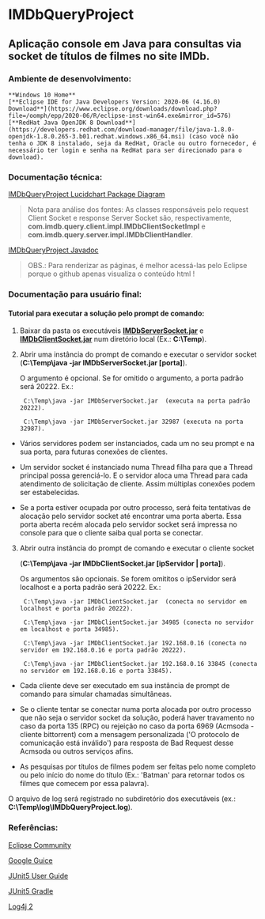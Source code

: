 # IMDbQueryProject
## Aplicação console em Java para consultas via socket de títulos de filmes no site IMDb.
### Ambiente de desenvolvimento:
```
**Windows 10 Home**
[**Eclipse IDE for Java Developers Version: 2020-06 (4.16.0) Download**](https://www.eclipse.org/downloads/download.php?file=/oomph/epp/2020-06/R/eclipse-inst-win64.exe&mirror_id=576)
[**RedHat Java OpenJDK 8 Download**](https://developers.redhat.com/download-manager/file/java-1.8.0-openjdk-1.8.0.265-3.b01.redhat.windows.x86_64.msi) (caso você não tenha o JDK 8 instalado, seja da RedHat, Oracle ou outro fornecedor, é necessário ter login e senha na RedHat para ser direcionado para o download).
```

### Documentação técnica:

[IMDbQueryProject Lucidchart Package Diagram](https://app.lucidchart.com/documents/view/0d56f59b-9c80-4575-a536-f7564f94275a/0_0)

> Nota para análise dos fontes: 
> As classes responsáveis pelo request Client Socket e response Server Socket são, respectivamente, **com.imdb.query.client.impl.IMDbClientSocketImpl** e **com.imdb.query.server.impl.IMDbClientHandler**.

[IMDbQueryProject Javadoc](https://github.com/fbentes/EmitesJavaJobApplicationChallenge/tree/master/IMDbQueryProject/javadoc/com/imdb/query)

> OBS.: Para renderizar as páginas, é melhor acessá-las pelo Eclipse porque o github apenas visualiza o conteúdo html !


### Documentação para usuário final:

#### Tutorial para executar a solução pelo prompt de comando:


1) Baixar da pasta os executáveis [**IMDbServerSocket.jar**](https://github.com/fbentes/EmitesJavaJobApplicationChallenge/raw/master/executables/IMDbServerSocket.jar) e [**IMDbClientSocket.jar**](https://github.com/fbentes/EmitesJavaJobApplicationChallenge/raw/master/executables/IMDbClientSocket.jar) num diretório local (Ex.: **C:\Temp**).

2) Abrir uma instância do prompt de comando e executar o servidor socket (**C:\Temp\java -jar IMDbServerSocket.jar [porta]**). 

   O argumento é opcional. Se for omitido o argumento, a porta padrão será 20222. 
   Ex.: 
        
        C:\Temp\java -jar IMDbServerSocket.jar  (executa na porta padrão 20222).
        
        C:\Temp\java -jar IMDbServerSocket.jar 32987 (executa na porta 32987).
        
*    Vários servidores podem ser instanciados, cada um no seu prompt e na sua porta, para futuras conexões de clientes. 

*    Um servidor socket é instanciado numa Thread filha para que a Thread principal possa gerenciá-lo. E o servidor aloca uma Thread para cada atendimento de solicitação de cliente. Assim múltiplas conexões podem ser estabelecidas.

*    Se a porta estiver ocupada por outro processo, será feita tentativas de alocação pelo servidor socket até encontrar uma porta aberta. Essa porta aberta recém alocada pelo servidor socket será impressa no console para que o cliente saiba qual porta se conectar.

3) Abrir outra instância do prompt de comando e executar o cliente socket 

   (**C:\Temp\java -jar IMDbClientSocket.jar [ipServidor | porta]**). 

   Os argumentos são opcionais. Se forem omititos o ipServidor será localhost e a porta padrão será 20222.
   Ex.: 
        
        C:\Temp\java -jar IMDbClientSocket.jar  (conecta no servidor em localhost e porta padrão 20222).
   
        C:\Temp\java -jar IMDbClientSocket.jar 34985 (conecta no servidor em localhost e porta 34985).
   
        C:\Temp\java -jar IMDbClientSocket.jar 192.168.0.16 (conecta no servidor em 192.168.0.16 e porta padrão 20222).
        
        C:\Temp\java -jar IMDbClientSocket.jar 192.168.0.16 33845 (conecta no servidor em 192.168.0.16 e porta 33845).
        
*   Cada cliente deve ser executado em sua instância de prompt de comando para simular chamadas simultâneas.

*   Se o cliente tentar se conectar numa porta alocada por outro processo que não seja o servidor socket da solução, poderá haver travamento no caso da porta 135 (RPC) ou           rejeição no caso da porta 6969 (Acmsoda - cliente bittorrent) com a mensagem personalizada ('O protocolo de comunicação está inválido') para resposta de Bad Request desse Acmsoda ou outros serviços afins.

*   As pesquisas por títulos de filmes podem ser feitas pelo nome completo ou pelo início do nome do título (Ex.: 'Batman' para retornar todos os filmes que comecem por essa palavra).

O arquivo de log será registrado no subdiretório dos executáveis (ex.: **C:\Temp\log\IMDbQueryProject.log**).

### Referências:

[Eclipse Community](https://www.eclipse.org/community/eclipse_newsletter/2018/february/buildship.php)

[Google Guice](https://riptutorial.com/guice)

[JUnit5 User Guide](https://junit.org/junit5/docs/current/user-guide)

[JUnit5 Gradle](https://www.baeldung.com/junit-5-gradle)

[Log4j 2](https://logging.apache.org/log4j/2.x/)
